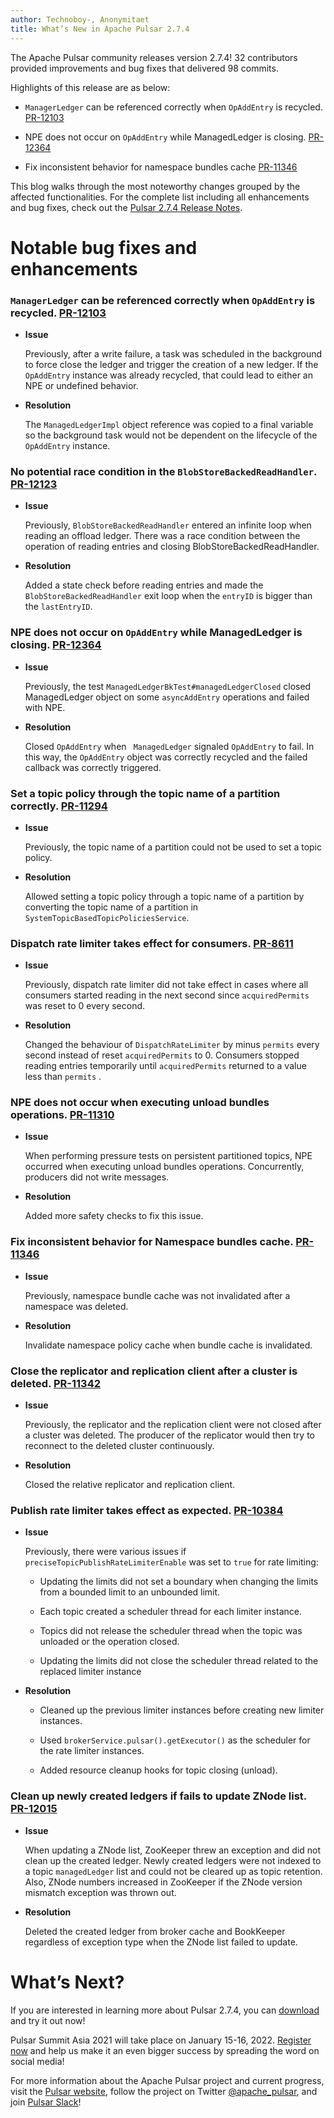 ```yaml
---
author: Technoboy-, Anonymitaet
title: What’s New in Apache Pulsar 2.7.4
---
```


The Apache Pulsar community releases version 2.7.4! 32 contributors provided improvements and bug fixes that delivered 98 commits.

Highlights of this release are as below:

- `ManagerLedger` can be referenced correctly when `OpAddEntry` is recycled. [PR-12103](https://github.com/apache/pulsar/pull/12103)

- NPE does not occur on `OpAddEntry` while ManagedLedger is closing. [PR-12364](https://github.com/apache/pulsar/pull/12364)

- Fix inconsistent behavior for namespace bundles cache [PR-11346](https://github.com/apache/pulsar/pull/11346)

This blog walks through the most noteworthy changes grouped by the affected functionalities. For the complete list including all enhancements and bug fixes, check out the [Pulsar 2.7.4 Release Notes](TBD-link).

# Notable bug fixes and enhancements

### `ManagerLedger` can be referenced correctly when `OpAddEntry` is recycled. [PR-12103](https://github.com/apache/pulsar/pull/12103)

- **Issue**
  
    Previously, after a write failure, a task was scheduled in the background to force close the ledger and trigger the creation of  a new ledger. If the `OpAddEntry` instance was already recycled, that could lead to either an NPE or undefined behavior.

- **Resolution**
  
    The `ManagedLedgerImpl` object reference was copied to a final variable so the background task would not be dependent on the lifecycle of the `OpAddEntry` instance.

### No potential race condition in the `BlobStoreBackedReadHandler`. [PR-12123](https://github.com/apache/pulsar/pull/12123)

- **Issue**

    Previously, `BlobStoreBackedReadHandler` entered an infinite loop when reading an offload ledger. There was a race condition between the operation of reading entries and closing BlobStoreBackedReadHandler.

- **Resolution**
  
    Added a state check before reading entries and made the `BlobStoreBackedReadHandler` exit loop when the `entryID` is bigger than the `lastEntryID`.

### NPE does not occur on `OpAddEntry` while ManagedLedger is closing. [PR-12364](https://github.com/apache/pulsar/pull/12364)

- **Issue** 

    Previously, the test `ManagedLedgerBkTest#managedLedgerClosed` closed ManagedLedger object on some `asyncAddEntry` operations and failed with NPE.
	
- **Resolution**

    Closed `OpAddEntry`  when ` ManagedLedger` signaled  `OpAddEntry` to fail. In this way, the `OpAddEntry` object was correctly recycled and the failed callback was correctly triggered.

### Set a topic policy through the topic name of a partition correctly. [PR-11294](https://github.com/apache/pulsar/pull/11294)

- **Issue**

    Previously, the topic name of a partition could not be used to set a topic policy.

- **Resolution**

    Allowed setting a topic policy through a topic name of a partition by converting the topic name of a partition in `SystemTopicBasedTopicPoliciesService`.

### Dispatch rate limiter takes effect for consumers. [PR-8611](https://github.com/apache/pulsar/pull/8611)

- **Issue**

    Previously, dispatch rate limiter did not take effect in cases where all consumers started reading in the next second since `acquiredPermits` was reset to 0 every second.


- **Resolution**
    
    Changed the behaviour of `DispatchRateLimiter` by minus `permits` every second instead of reset `acquiredPermits` to 0. Consumers stopped reading entries temporarily until `acquiredPermits` returned to a value less than `permits` .

### NPE does not occur when executing unload bundles operations. [PR-11310](https://github.com/apache/pulsar/pull/11310)

- **Issue**
  
    When performing pressure tests on persistent partitioned topics, NPE occurred when executing unload bundles operations. Concurrently, producers did not write messages.

- **Resolution**
  
    Added more safety checks to fix this issue.

### Fix inconsistent behavior for Namespace bundles cache. [PR-11346](https://github.com/apache/pulsar/pull/11346)

- **Issue**
  
    Previously, namespace bundle cache was not invalidated after a namespace was deleted.

- **Resolution**

    Invalidate namespace policy cache when bundle cache is invalidated.

### Close the replicator and replication client after a cluster is deleted. [PR-11342](https://github.com/apache/pulsar/pull/11342)

- **Issue**
  
    Previously, the replicator and the replication client were not closed after a cluster was deleted. The producer of the replicator would then try to reconnect to the deleted cluster continuously.

- **Resolution**
  
    Closed the relative replicator and replication client.

### Publish rate limiter takes effect as expected. [PR-10384](https://github.com/apache/pulsar/pull/10384)

- **Issue**
  
    Previously, there were various issues if `preciseTopicPublishRateLimiterEnable`  was set to `true` for rate limiting:

    - Updating the limits did not set a boundary when changing the limits from a bounded limit to an unbounded limit.
    
    - Each topic created a scheduler thread for each limiter instance.
    
    - Topics did not release the scheduler thread when the topic was unloaded or the operation closed.
    
    - Updating the limits did not close the scheduler thread related to the replaced limiter instance

- **Resolution**
  
  - Cleaned up the previous limiter instances before creating new limiter instances.

  - Used `brokerService.pulsar().getExecutor()` as the scheduler for the rate limiter instances.

  - Added resource cleanup hooks for topic closing (unload).

### Clean up newly created  ledgers if fails to update ZNode list. [PR-12015](https://github.com/apache/pulsar/pull/12015)

- **Issue**
  
    When updating a ZNode list, ZooKeeper threw an exception and did not clean up the created ledger. Newly created ledgers were not  indexed to a topic `managedLedger` list and could not be cleared up as topic retention. Also, ZNode numbers increased in ZooKeeper if the ZNode version mismatch exception was thrown out.

- **Resolution**
  
    Deleted the created ledger from broker cache and BookKeeper regardless of exception type when the ZNode list failed to update.

# What’s Next?

If you are interested in learning more about Pulsar 2.7.4, you can [download](https://pulsar.apache.org/en/versions/) and try it out now! 

Pulsar Summit Asia 2021 will take place on January 15-16, 2022. [Register now](https://pulsar-summit.org/) and help us make it an even bigger success by spreading the word on social media!

For more information about the Apache Pulsar project and current  progress, visit
the [Pulsar website](https://pulsar.apache.org), follow the project on Twitter
[@apache_pulsar](https://twitter.com/apache_pulsar), and join [Pulsar Slack](https://apache-pulsar.herokuapp.com/)!
